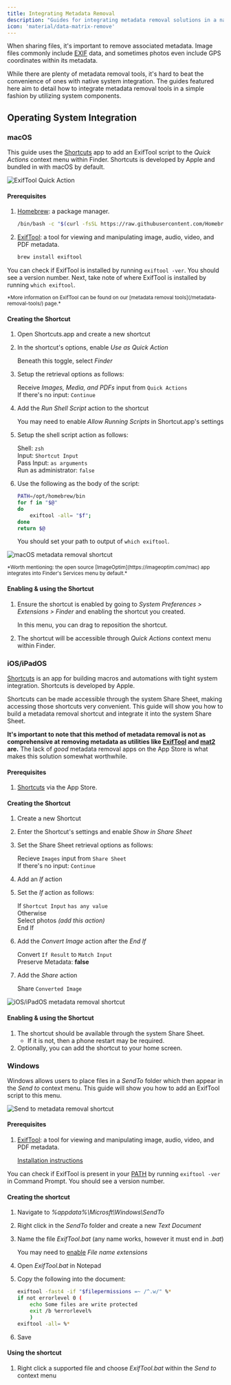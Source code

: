```yaml
---
title: Integrating Metadata Removal
description: "Guides for integrating metadata removal solutions in a native fashion."
icon: 'material/data-matrix-remove'
---
```


When sharing files, it's important to remove associated metadata. Image files commonly include [EXIF](https://en.wikipedia.org/wiki/Exif) data, and sometimes photos even include GPS coordinates within its metadata.

While there are plenty of metadata removal tools, it's hard to beat the convenience of ones with native system integration. The guides featured here aim to detail how to integrate metadata removal tools in a simple fashion by utilizing system components.

## Operating System Integration

### macOS

This guide uses the [Shortcuts](https://support.apple.com/guide/shortcuts-mac/intro-to-shortcuts-apdf22b0444c/mac) app to add an ExifTool script to the *Quick Actions* context menu within Finder. Shortcuts is developed by Apple and bundled in with macOS by default.

![ExifTool Quick Action](/assets/img/integrating-metadata-removal/preview-macos.png)

#### Prerequisites

1. [Homebrew](https://brew.sh): a package manager.

    ```bash
    /bin/bash -c "$(curl -fsSL https://raw.githubusercontent.com/Homebrew/install/HEAD/install.sh)"
    ```

2. [ExifTool](https://exiftool.org): a tool for viewing and manipulating image, audio, video, and PDF metadata.

    ```bash
    brew install exiftool
    ```

You can check if ExifTool is installed by running `exiftool -ver`. You should see a version number. Next, take note of where ExifTool is installed by running `which exiftool`.

<small>
*More information on ExifTool can be found on our [metadata removal tools](/metadata-removal-tools/) page.*
</small>

#### Creating the Shortcut

1. Open Shortcuts.app and create a new shortcut

2. In the shortcut's options, enable *Use as Quick Action*

    Beneath this toggle, select *Finder*
    
3. Setup the retrieval options as follows:

    Receive *Images, Media, and PDFs* input from `Quick Actions`<br>
    If there's no input: `Continue`
    
4. Add the *Run Shell Script* action to the shortcut

    You may need to enable *Allow Running Scripts* in Shortcut.app's settings
    
5. Setup the shell script action as follows:

    Shell: `zsh`<br>
    Input: `Shortcut Input`<br>
    Pass Input: `as arguments`<br>
    Run as administrator: `false`
    
6. Use the following as the body of the script:

    ```bash
    PATH=/opt/homebrew/bin
    for f in "$@"
    do
        exiftool -all= "$f";
    done
    return $@
    ```
    
    You should set your path to output of `which exiftool`.

![macOS metadata removal shortcut](/assets/img/integrating-metadata-removal/shortcut-macos.png)

<small>
*Worth mentioning: the open source [ImageOptim](https://imageoptim.com/mac) app integrates into Finder's Services menu by default.*
</small>

#### Enabling & using the Shortcut

1. Ensure the shortcut is enabled by going to *System Preferences > Extensions > Finder* and enabling the shortcut you created.

    In this menu, you can drag to reposition the shortcut.

3. The shortcut will be accessible through *Quick Actions* context menu within Finder.

### iOS/iPadOS

[Shortcuts](https://support.apple.com/guide/shortcuts/welcome/ios) is an app for building macros and automations with tight system integration. Shortcuts is developed by Apple.

Shortcuts can be made accessible through the system Share Sheet, making accessing those shortcuts very convenient. This guide will show you how to build a metadata removal shortcut and integrate it into the system Share Sheet.

**It's important to note that this method of metadata removal is not as comprehensive at removing metadata as utilities like [ExifTool](/metadata-removal-tools/#exiftool) and [mat2](/metadata-removal-tools/#mat2) are.** The lack of *good* metadata removal apps on the App Store is what makes this solution somewhat worthwhile.

#### Prerequisites

1. [Shortcuts](https://apps.apple.com/us/app/shortcuts/id915249334) via the App Store.

#### Creating the Shortcut

1. Create a new Shortcut

2. Enter the Shortcut's settings and enable *Show in Share Sheet*

3. Set the Share Sheet retrieval options as follows:

    Recieve `Images` input from `Share Sheet`<br>
    If there's no input: `Continue`

4. Add an *If* action

5. Set the *If* action as follows:

    If `Shortcut Input` `has any value`<br>
    Otherwise<br>
    Select photos *(add this action)*<br>
    End If

6. Add the *Convert Image* action after the *End If*

    Convert `If Result` to `Match Input`<br>
    Preserve Metadata: **false**

7. Add the *Share* action

    Share `Converted Image`

![iOS/iPadOS metadata removal shortcut](/assets/img/integrating-metadata-removal/shortcut-ios.png)

#### Enabling & using the Shortcut

1. The shortcut should be available through the system Share Sheet.
    - If it is not, then a phone restart may be required.
2. Optionally, you can add the shortcut to your home screen.

### Windows

Windows allows users to place files in a *SendTo* folder which then appear in the *Send to* context menu. This guide will show you how to add an ExifTool script to this menu.

![Send to metadata removal shortcut](/assets/img/integrating-metadata-removal/sendto.jpg)

#### Prerequisites

1. [ExifTool](https://exiftool.org): a tool for viewing and manipulating image, audio, video, and PDF metadata.

    [Installation instructions](https://exiftool.org/install.html#Windows)

You can check if ExifTool is present in your [PATH](https://www.computerhope.com/issues/ch000549.htm) by running `exiftool -ver` in Command Prompt. You should see a version number.

#### Creating the shortcut

1. Navigate to *%appdata%\Microsft\Windows\SendTo*

2. Right click in the *SendTo* folder and create a new *Text Document*

3. Name the file *ExifTool.bat* (any name works, however it must end in *.bat*)

    You may need to [enable](https://www.howtogeek.com/205086/beginner-how-to-make-windows-show-file-extensions/) *File name extensions*

4. Open *ExifTool.bat* in Notepad

5. Copy the following into the document:

    ```bash
    exiftool -fast4 -if "$filepermissions =~ /^.w/" %*
    if not errorlevel 0 (
        echo Some files are write protected
        exit /b %errorlevel%
        )
    exiftool -all= %*
    ```

6. Save

#### Using the shortcut

1. Right click a supported file and choose *ExifTool.bat* within the *Send to* context menu
